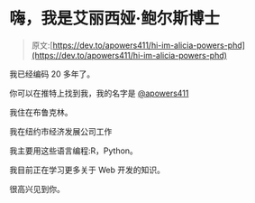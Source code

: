 # 嗨，我是艾丽西娅·鲍尔斯博士

> 原文:[https://dev.to/apowers411/hi-im-alicia-powers-phd](https://dev.to/apowers411/hi-im-alicia-powers-phd)

我已经编码 20 多年了。

你可以在推特上找到我，我的名字是 [@apowers411](https://twitter.com/apowers411)

我住在布鲁克林。

我在纽约市经济发展公司工作

我主要用这些语言编程:R，Python。

我目前正在学习更多关于 Web 开发的知识。

很高兴见到你。